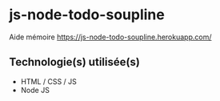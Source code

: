 # js-node-todo-soupline
Aide mémoire
https://js-node-todo-soupline.herokuapp.com/

## Technologie(s) utilisée(s)
- HTML / CSS / JS
- Node JS 

